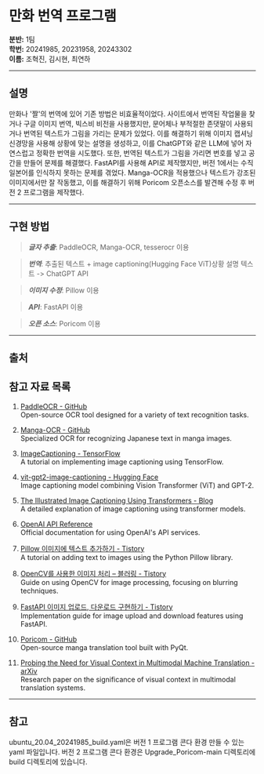 # 만화 번역 프로그램

**분반:** 1팀  
**학번:** 20241985, 20231958, 20243302  
**이름:** 조혁진, 김시현, 최연하  

---

## 설명

만화나 '짤'의 번역에 있어 기존 방법은 비효율적이었다. 사이트에서 번역된 작업물을 찾거나 구글 이미지 번역, 빅스비 비전을 사용했지만, 문어체나 부적절한 존댓말이 사용되거나 번역된 텍스트가 그림을 가리는 문제가 있었다. 이를 해결하기 위해 이미지 캡셔닝 신경망을 사용해 상황에 맞는 설명을 생성하고, 이를 ChatGPT와 같은 LLM에 넣어 자연스럽고 정확한 번역을 시도했다. 또한, 번역된 텍스트가 그림을 가리면 번호를 넣고 공간을 만들어 문제를 해결했다. FastAPI를 사용해 API로 제작했지만, 버전 1에서는 수직 일본어를 인식하지 못하는 문제를 겪었다. Manga-OCR을 적용했으나 텍스트가 강조된 이미지에서만 잘 작동했고, 이를 해결하기 위해 Poricom 오픈소스를 발견해 수정 후 버전 2 프로그램을 제작했다.

<hr/>

## 구현 방법

> ___글자 추출___: PaddleOCR, Manga-OCR, tesserocr 이용

> ___번역___: 추출된 텍스트 + image captioning(Hugging Face ViT)상황 설명 텍스트 -> ChatGPT API

> ___이미지 수정___: Pillow 이용

> ___API___: FastAPI 이용

> ___오픈 소스___: Poricom 이용

<hr/>

## 출처
## 참고 자료 목록

1. [PaddleOCR - GitHub](https://github.com/PaddlePaddle/PaddleOCR/blob/main/README_en.md)  
   Open-source OCR tool designed for a variety of text recognition tasks.

2. [Manga-OCR - GitHub](https://github.com/kha-white/manga-ocr)  
   Specialized OCR for recognizing Japanese text in manga images.

3. [ImageCaptioning - TensorFlow](https://www.tensorflow.org/text/tutorials/image_captioning)  
   A tutorial on implementing image captioning using TensorFlow.

4. [vit-gpt2-image-captioning - Hugging Face](https://huggingface.co/nlpconnect/vit-gpt2-image-captioning)  
   Image captioning model combining Vision Transformer (ViT) and GPT-2.

5. [The Illustrated Image Captioning Using Transformers - Blog](https://ankur3107.github.io/blogs/the-illustrated-image-captioning-using-transformers/)  
   A detailed explanation of image captioning using transformer models.

6. [OpenAI API Reference](https://platform.openai.com/docs/api-reference/introduction)  
   Official documentation for using OpenAI's API services.

7. [Pillow 이미지에 텍스트 추가하기 - Tistory](https://daco2020.tistory.com/832)  
   A tutorial on adding text to images using the Python Pillow library.

8. [OpenCV를 사용한 이미지 처리 – 블러링 - Tistory](https://data-science-note.tistory.com/33)  
   Guide on using OpenCV for image processing, focusing on blurring techniques.

9. [FastAPI 이미지 업로드, 다운로드 구현하기 - Tistory](https://mopil.tistory.com/m/63)  
   Implementation guide for image upload and download features using FastAPI.

10. [Poricom - GitHub](https://github.com/blueaxis/Poricom)  
    Open-source manga translation tool built with PyQt.

11. [Probing the Need for Visual Context in Multimodal Machine Translation - arXiv](https://arxiv.org/abs/1903.08678)  
    Research paper on the significance of visual context in multimodal translation systems.


---

## 참고
ubuntu_20.04_20241985_build.yaml은 버전 1 프로그램 콘다 환경 만들 수 있는 yaml 파일입니다.
버전 2 프로그램 콘다 환경은 Upgrade_Poricom-main 디렉토리에 build 디렉토리에 있습니다.
